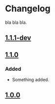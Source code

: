 # Changelog

bla bla bla.

## [1.1.1-dev]

## [1.1.0]

### Added

- Something added.

## [1.0.0]

[1.1.1-dev]: https://a.com/b/c/refs/HEAD
[1.1.0]: https://a.com/b/c/refs/v1.1.0
[1.0.0]: https://a.com/b/c/refs/v1.0.0
